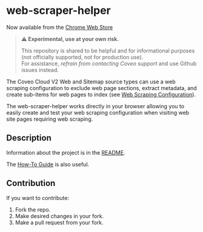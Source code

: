 # web-scraper-helper

Now available from the [Chrome Web Store](https://chrome.google.com/webstore/detail/web-scraper-helper-for-co/demelhhhnkocnphihjbhpafjnknknkdf?hl=en-US)

> **:warning: Experimental, use at your own risk.**
> 
> This repository is shared to be helpful and for informational purposes (not officially supported, not for production use).  
> For assistance, _refrain from contacting Coveo support_ and use Github issues instead.

The Coveo Cloud V2 Web and Sitemap source types can use a web scraping configuration to exclude web page sections, extract metadata, and create sub-items for web pages to index (see [Web Scraping Configuration](https://docs.coveo.com/en/mc1f3573/index-content/web-scraping-configuration)).

The web-scraper-helper works directly in your browser allowing you to easily create and test your web scraping configuration when visiting web site pages requiring web scraping.

## Description

Information about the project is in the [README](chrome_extension/README.md).

The [How-To Guide](docs/howto.md) is also useful.

## Contribution

If you want to contribute:

1. Fork the repo.
1. Make desired changes in your fork.
1. Make a pull request from your fork.
